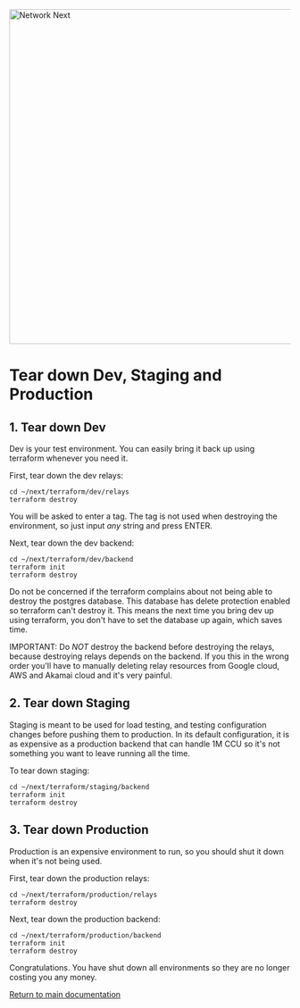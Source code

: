 <img src="https://static.wixstatic.com/media/799fd4_0512b6edaeea4017a35613b4c0e9fc0b~mv2.jpg/v1/fill/w_1200,h_140,al_c,q_80,usm_0.66_1.00_0.01/networknext_logo_colour_black_RGB_tightc.jpg" alt="Network Next" width="600"/>

<br>

# Tear down Dev, Staging and Production

## 1. Tear down Dev

Dev is your test environment. You can easily bring it back up using terraform whenever you need it.

First, tear down the dev relays:

```console
cd ~/next/terraform/dev/relays
terraform destroy
```

You will be asked to enter a tag. The tag is not used when destroying the environment, so just input _any_ string and press ENTER.

Next, tear down the dev backend:

```console
cd ~/next/terraform/dev/backend
terraform init
terraform destroy
```

Do not be concerned if the terraform complains about not being able to destroy the postgres database. This database has delete protection enabled so terraform can't destroy it. This means the next time you bring dev up using terraform, you don't have to set the database up again, which saves time.

IMPORTANT: Do _NOT_ destroy the backend before destroying the relays, because destroying relays depends on the backend. If you this in the wrong order you'll have to manually deleting relay resources from Google cloud, AWS and Akamai cloud and it's very painful.

## 2. Tear down Staging

Staging is meant to be used for load testing, and testing configuration changes before pushing them to production. In its default configuration, it is as expensive as a production backend that can handle 1M CCU so it's not something you want to leave running all the time.

To tear down staging:

```console
cd ~/next/terraform/staging/backend
terraform init
terraform destroy
```

## 3. Tear down Production

Production is an expensive environment to run, so you should shut it down when it's not being used.

First, tear down the production relays:

```console
cd ~/next/terraform/production/relays
terraform destroy
```

Next, tear down the production backend:

```console
cd ~/next/terraform/production/backend
terraform init
terraform destroy
```

Congratulations. You have shut down all environments so they are no longer costing you any money.

[Return to main documentation](../README.md)
